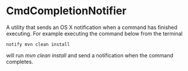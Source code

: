 # CmdCompletionNotifier

A utility that sends an OS X notification when a command has finished
executing. For example executing the command below from the terminal

    notify mvn clean install

will run *mvn clean install* and send a notification when the command
completes.